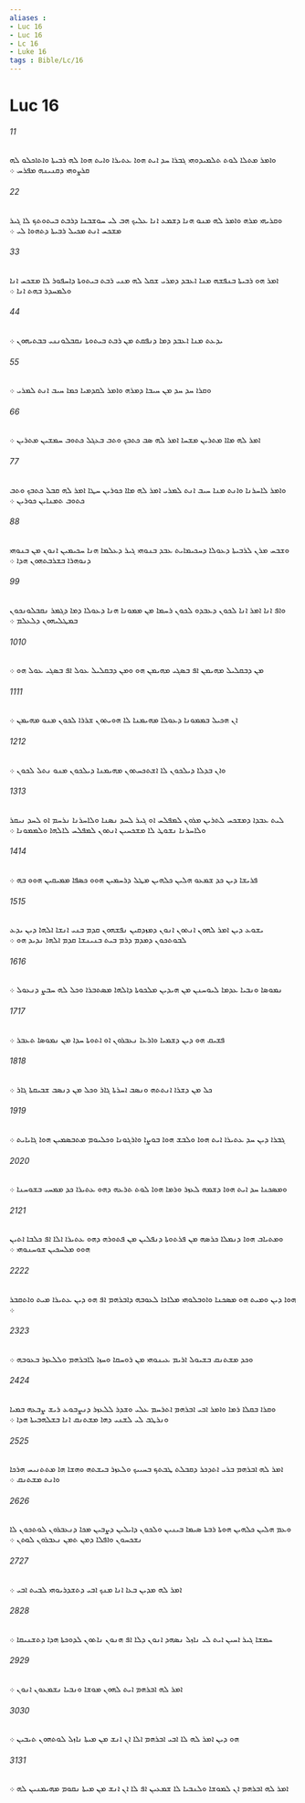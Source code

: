 ```yaml
---
aliases : 
- Luc 16
- Luc 16
- Lc 16
- Luke 16
tags : Bible/Lc/16
---
```


# Luc 16

###### 11
ܘܐܡܪ ܡܬܠܐ ܠܘܬ ܬܠܡܝܕܘܗܝ ܓܒܪܐ ܚܕ ܐܝܬ ܗܘܐ ܥܬܝܪܐ ܘܐܝܬ ܗܘܐ ܠܗ ܪܒܝܬܐ ܘܐܬܐܟܠܘ ܠܗ ܩܪܨܘܗܝ ܕܩܢܝܢܗ ܡܦܪܚ ܀
###### 22
ܘܩܪܝܗܝ ܡܪܗ ܘܐܡܪ ܠܗ ܡܢܘ ܗܢܐ ܕܫܡܥ ܐܢܐ ܥܠܝܟ ܗܒ ܠܝ ܚܘܫܒܢܐ ܕܪܒܬ ܒܝܬܘܬܟ ܠܐ ܓܝܪ ܡܫܟܚ ܐܢܬ ܡܟܝܠ ܪܒܝܬܐ ܕܬܗܘܐ ܠܝ ܀
###### 33
ܐܡܪ ܗܘ ܪܒܝܬܐ ܒܢܦܫܗ ܡܢܐ ܐܥܒܕ ܕܡܪܝ ܫܩܠ ܠܗ ܡܢܝ ܪܒܬ ܒܝܬܘܬܐ ܕܐܚܦܘܪ ܠܐ ܡܫܟܚ ܐܢܐ ܘܠܡܚܕܪ ܒܗܬ ܐܢܐ ܀
###### 44
ܝܕܥܬ ܡܢܐ ܐܥܒܕ ܕܡܐ ܕܢܦܩܬ ܡܢ ܪܒܬ ܒܝܬܘܬܐ ܢܩܒܠܘܢܢܝ ܒܒܬܝܗܘܢ ܀
###### 55
ܘܩܪܐ ܚܕ ܚܕ ܡܢ ܚܝܒܐ ܕܡܪܗ ܘܐܡܪ ܠܩܕܡܝܐ ܟܡܐ ܚܝܒ ܐܢܬ ܠܡܪܝ ܀
###### 66
ܐܡܪ ܠܗ ܡܐܐ ܡܬܪܝܢ ܡܫܚܐ ܐܡܪ ܠܗ ܤܒ ܟܬܒܟ ܘܬܒ ܒܥܓܠ ܟܬܘܒ ܚܡܫܝܢ ܡܬܪܝܢ ܀
###### 77
ܘܐܡܪ ܠܐܚܪܢܐ ܘܐܢܬ ܡܢܐ ܚܝܒ ܐܢܬ ܠܡܪܝ ܐܡܪ ܠܗ ܡܐܐ ܟܘܪܝܢ ܚܛܐ ܐܡܪ ܠܗ ܩܒܠ ܟܬܒܟ ܘܬܒ ܟܬܘܒ ܬܡܢܐܝܢ ܟܘܪܝܢ ܀
###### 88
ܘܫܒܚ ܡܪܢ ܠܪܒܝܬܐ ܕܥܘܠܐ ܕܚܟܝܡܐܝܬ ܥܒܕ ܒܢܘܗܝ ܓܝܪ ܕܥܠܡܐ ܗܢܐ ܚܟܝܡܝܢ ܐܢܘܢ ܡܢ ܒܢܘܗܝ ܕܢܘܗܪܐ ܒܫܪܒܬܗܘܢ ܗܕܐ ܀
###### 99
ܘܐܦ ܐܢܐ ܐܡܪ ܐܢܐ ܠܟܘܢ ܕܥܒܕܘ ܠܟܘܢ ܪܚܡܐ ܡܢ ܡܡܘܢܐ ܗܢܐ ܕܥܘܠܐ ܕܡܐ ܕܓܡܪ ܢܩܒܠܘܢܟܘܢ ܒܡܛܠܝܗܘܢ ܕܠܥܠܡ ܀
###### 1010
ܡܢ ܕܒܩܠܝܠ ܡܗܝܡܢ ܐܦ ܒܤܓܝ ܡܗܝܡܢ ܗܘ ܘܡܢ ܕܒܩܠܝܠ ܥܘܠ ܐܦ ܒܤܓܝ ܥܘܠ ܗܘ ܀
###### 1111
ܐܢ ܗܟܝܠ ܒܡܡܘܢܐ ܕܥܘܠܐ ܡܗܝܡܢܐ ܠܐ ܗܘܝܬܘܢ ܫܪܪܐ ܠܟܘܢ ܡܢܘ ܡܗܝܡܢ ܀
###### 1212
ܘܐܢ ܒܕܠܐ ܕܝܠܟܘܢ ܠܐ ܐܫܬܟܚܬܘܢ ܡܗܝܡܢܐ ܕܝܠܟܘܢ ܡܢܘ ܢܬܠ ܠܟܘܢ ܀
###### 1313
ܠܝܬ ܥܒܕܐ ܕܡܫܟܚ ܠܬܪܝܢ ܡܪܘܢ ܠܡܦܠܚ ܐܘ ܓܝܪ ܠܚܕ ܢܤܢܐ ܘܠܐܚܪܢܐ ܢܪܚܡ ܐܘ ܠܚܕ ܢܝܩܪ ܘܠܐܚܪܢܐ ܢܫܘܛ ܠܐ ܡܫܟܚܝܢ ܐܢܬܘܢ ܠܡܦܠܚ ܠܐܠܗܐ ܘܠܡܡܘܢܐ ܀
###### 1414
ܦܪܝܫܐ ܕܝܢ ܟܕ ܫܡܥܘ ܗܠܝܢ ܟܠܗܝܢ ܡܛܠ ܕܪܚܡܝܢ ܗܘܘ ܟܤܦܐ ܡܡܝܩܝܢ ܗܘܘ ܒܗ ܀
###### 1515
ܝܫܘܥ ܕܝܢ ܐܡܪ ܠܗܘܢ ܐܢܬܘܢ ܐܢܘܢ ܕܡܙܕܩܝܢ ܢܦܫܗܘܢ ܩܕܡ ܒܢܝ ܐܢܫܐ ܐܠܗܐ ܕܝܢ ܝܕܥ ܠܒܘܬܟܘܢ ܕܡܕܡ ܕܪܡ ܒܝܬ ܒܢܝܢܫܐ ܩܕܡ ܐܠܗܐ ܢܕܝܕ ܗܘ ܀
###### 1616
ܢܡܘܤܐ ܘܢܒܝܐ ܥܕܡܐ ܠܝܘܚܢܢ ܡܢ ܗܝܕܝܢ ܡܠܟܘܬܐ ܕܐܠܗܐ ܡܤܬܒܪܐ ܘܟܠ ܠܗ ܚܒܨ ܕܢܥܘܠ ܀
###### 1717
ܦܫܝܩ ܗܘ ܕܝܢ ܕܫܡܝܐ ܘܐܪܥܐ ܢܥܒܪܘܢ ܐܘ ܐܬܘܬܐ ܚܕܐ ܡܢ ܢܡܘܤܐ ܬܥܒܪ ܀
###### 1818
ܟܠ ܡܢ ܕܫܪܐ ܐܢܬܬܗ ܘܢܤܒ ܐܚܪܬܐ ܓܐܪ ܘܟܠ ܡܢ ܕܢܤܒ ܫܒܝܩܬܐ ܓܐܪ ܀
###### 1919
ܓܒܪܐ ܕܝܢ ܚܕ ܥܬܝܪܐ ܐܝܬ ܗܘܐ ܘܠܒܫ ܗܘܐ ܒܘܨܐ ܘܐܪܓܘܢܐ ܘܟܠܝܘܡ ܡܬܒܤܡܝܢ ܗܘܐ ܓܐܝܐܝܬ ܀
###### 2020
ܘܡܤܟܢܐ ܚܕ ܐܝܬ ܗܘܐ ܕܫܡܗ ܠܥܙܪ ܘܪܡܐ ܗܘܐ ܠܘܬ ܬܪܥܗ ܕܗܘ ܥܬܝܪܐ ܟܕ ܡܡܚܝ ܒܫܘܚܢܐ ܀
###### 2121
ܘܡܬܝܐܒ ܗܘܐ ܕܢܡܠܐ ܟܪܤܗ ܡܢ ܦܪܬܘܬܐ ܕܢܦܠܝܢ ܡܢ ܦܬܘܪܗ ܕܗܘ ܥܬܝܪܐ ܐܠܐ ܐܦ ܟܠܒܐ ܐܬܝܢ ܗܘܘ ܡܠܚܟܝܢ ܫܘܚܢܘܗܝ ܀
###### 2222
ܗܘܐ ܕܝܢ ܘܡܝܬ ܗܘ ܡܤܟܢܐ ܘܐܘܒܠܘܗܝ ܡܠܐܟܐ ܠܥܘܒܗ ܕܐܒܪܗܡ ܐܦ ܗܘ ܕܝܢ ܥܬܝܪܐ ܡܝܬ ܘܐܬܩܒܪ ܀
###### 2323
ܘܟܕ ܡܫܬܢܩ ܒܫܝܘܠ ܐܪܝܡ ܥܝܢܘܗܝ ܡܢ ܪܘܚܩܐ ܘܚܙܐ ܠܐܒܪܗܡ ܘܠܠܥܙܪ ܒܥܘܒܗ ܀
###### 2424
ܘܩܪܐ ܒܩܠܐ ܪܡܐ ܘܐܡܪ ܐܒܝ ܐܒܪܗܡ ܐܬܪܚܡ ܥܠܝ ܘܫܕܪ ܠܠܥܙܪ ܕܢܨܒܘܥ ܪܝܫ ܨܒܥܗ ܒܡܝܐ ܘܢܪܛܒ ܠܝ ܠܫܢܝ ܕܗܐ ܡܫܬܢܩ ܐܢܐ ܒܫܠܗܒܝܬܐ ܗܕܐ ܀
###### 2525
ܐܡܪ ܠܗ ܐܒܪܗܡ ܒܪܝ ܐܬܕܟܪ ܕܩܒܠܬ ܛܒܬܟ ܒܚܝܝܟ ܘܠܥܙܪ ܒܝܫܬܗ ܘܗܫܐ ܗܐ ܡܬܬܢܝܚ ܗܪܟܐ ܘܐܢܬ ܡܫܬܢܩ ܀
###### 2626
ܘܥܡ ܗܠܝܢ ܟܠܗܝܢ ܗܘܬܐ ܪܒܬܐ ܤܝܡܐ ܒܝܢܝܢ ܘܠܟܘܢ ܕܐܝܠܝܢ ܕܨܒܝܢ ܡܟܐ ܕܢܥܒܪܘܢ ܠܘܬܟܘܢ ܠܐ ܢܫܟܚܘܢ ܘܐܦܠܐ ܕܡܢ ܬܡܢ ܢܥܒܪܘܢ ܠܘܬܢ ܀
###### 2727
ܐܡܪ ܠܗ ܡܕܝܢ ܒܥܐ ܐܢܐ ܡܢܟ ܐܒܝ ܕܬܫܕܪܝܘܗܝ ܠܒܝܬ ܐܒܝ ܀
###### 2828
ܚܡܫܐ ܓܝܪ ܐܚܝܢ ܐܝܬ ܠܝ ܢܐܙܠ ܢܤܗܕ ܐܢܘܢ ܕܠܐ ܐܦ ܗܢܘܢ ܢܐܬܘܢ ܠܕܘܟܬܐ ܗܕܐ ܕܬܫܢܝܩܐ ܀
###### 2929
ܐܡܪ ܠܗ ܐܒܪܗܡ ܐܝܬ ܠܗܘܢ ܡܘܫܐ ܘܢܒܝܐ ܢܫܡܥܘܢ ܐܢܘܢ ܀
###### 3030
ܗܘ ܕܝܢ ܐܡܪ ܠܗ ܠܐ ܐܒܝ ܐܒܪܗܡ ܐܠܐ ܐܢ ܐܢܫ ܡܢ ܡܝܬܐ ܢܐܙܠ ܠܘܬܗܘܢ ܬܝܒܝܢ ܀
###### 3131
ܐܡܪ ܠܗ ܐܒܪܗܡ ܐܢ ܠܡܘܫܐ ܘܠܢܒܝܐ ܠܐ ܫܡܥܝܢ ܐܦ ܠܐ ܐܢ ܐܢܫ ܡܢ ܡܝܬܐ ܢܩܘܡ ܡܗܝܡܢܝܢ ܠܗ ܀
